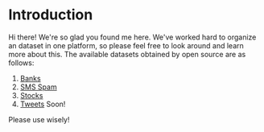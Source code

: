 # Introduction

Hi there! We're so glad you found me here. We've worked hard to organize an dataset in one platform, so please feel free to look around and learn more about this. The available datasets obtained by open source are as follows:
1. [Banks](https://github.com/AbelKristanto/datasets/blob/main/banks/bank.csv)
2. [SMS Spam](https://github.com/AbelKristanto/datasets/blob/main/spamSMS/SMSSpamCollection.csv)
3. [Stocks](https://github.com/AbelKristanto/datasets/blob/main/stocks/stocks_data.csv)
4. [Tweets](https://github.com/AbelKristanto/datasets/blob/main/tweets/18tweetTwitterLearning.tsv)
Soon!

Please use wisely!
